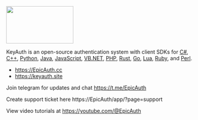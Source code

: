<img src="https://cdn.EpicAuth.cc/v2/assets/media/logos/logo-1-dark.png?v=1" alt="" width="180" height="100">

KeyAuth is an open-source authentication system with client SDKs for [C#](https://github.com/EpicAuth/EpicAuth-CSHARP-Example), [C++](https://github.com/EpicAuth/EpicAuth-CPP-Example), [Python](https://github.com/EpicAuth/EpicAuth-Python-Example), [Java](https://github.com/EpicAuth/EpicAuth-JAVA-api), [JavaScript](https://github.com/EpicAuth/EpicAuth-JS-Example), [VB.NET](https://github.com/EpicAuth/EpicAuth-VB-Example), [PHP](https://github.com/EpicAuth/EpicAuth-PHP-Example), [Rust](https://github.com/EpicAuth/EpicAuth-Rust-Example), [Go](https://github.com/EpicAuth/EpicAuth-Go-Example), [Lua](https://github.com/EpicAuth/EpicAuth-Lua-Examples), [Ruby](https://github.com/EpicAuth/EpicAuth-Ruby-Example), and [Perl](https://github.com/EpicAuth/EpicAuth-Perl-Example).

- https://EpicAuth.cc
- https://keyauth.site

Join telegram for updates and chat https://t.me/EpicAuth

Create support ticket here https://EpicAuth/app/?page=support

View video tutorials at https://youtube.com/@EpicAuth


